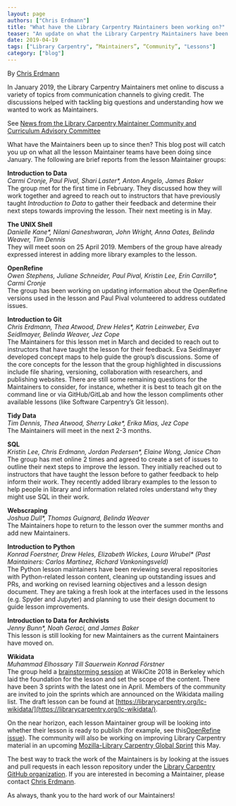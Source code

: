 ```yaml
---
layout: page
authors: ["Chris Erdmann"]
title: "What have the Library Carpentry Maintainers been working on?"
teaser: "An update on what the Library Carpentry Maintainers have been working on since January 2019."
date: 2019-04-19
tags: ["Library Carpentry", “Maintainers”, “Community”, "Lessons"]
category: ["blog"]
---
```


By [Chris Erdmann](https://twitter.com/libcce)

In January 2019, the Library Carpentry Maintainers met online to discuss a variety of topics from communication channels to giving credit. The discussions helped with tackling big questions and understanding how we wanted to work as Maintainers.  

See [News from the Library Carpentry Maintainer Community and Curriculum Advisory Committee](https://librarycarpentry.org/blog/2019/02/news-from-lc-maintainers/)

What have the Maintainers been up to since then? This blog post will catch you up on what all the lesson Maintainer teams have been doing since January. The following are brief reports from the lesson Maintainer groups:  

**Introduction to Data**  
_Carmi Cronje, Paul Pival, Shari Laster*, Anton Angelo, James Baker_  
The group met for the first time in February. They discussed how they will work together and agreed to reach out to instructors that have previously taught _Introduction to Data_ to gather their feedback and determine their next steps towards improving the lesson. Their next meeting is in May.  

**The UNIX Shell**  
_Danielle Kane*, Nilani Ganeshwaran, John Wright, Anna Oates, Belinda Weaver, Tim Dennis_  
They will meet soon on 25 April 2019. Members of the group have already expressed interest in adding more library examples to the lesson.  

**OpenRefine**  
_Owen Stephens, Juliane Schneider, Paul Pival, Kristin Lee, Erin Carrillo*, Carmi Cronje_  
The group has been working on updating information about the OpenRefine versions used in the lesson and Paul Pival volunteered to address outdated issues.  

**Introduction to Git**  
_Chris Erdmann, Thea Atwood, Drew Heles*, Katrin Leinweber, Eva Seidlmayer, Belinda Weaver, Jez Cope_  
The Maintainers for this lesson met in March and decided to reach out to instructors that have taught the lesson for their feedback. Eva Seidlmayer developed concept maps to help guide the group’s discussions. Some of the core concepts for the lesson that the group highlighted in discussions include file sharing, versioning, collaboration with researchers, and publishing websites. There are still some remaining questions for the Maintainers to consider, for instance, whether it is best to teach git on the command line or via GitHub/GitLab and how the lesson compliments other available lessons (like Software Carpentry’s Git lesson).  

**Tidy Data**  
_Tim Dennis, Thea Atwood, Sherry Lake*, Erika Mias, Jez Cope_  
The Maintainers will meet in the next 2-3 months.  

**SQL**  
_Kristin Lee, Chris Erdmann, Jordan Pedersen*, Elaine Wong, Janice Chan_  
The group has met online 2 times and agreed to create a set of issues to outline their next steps to improve the lesson. They initially reached out to instructors that have taught the lesson before to gather feedback to help inform their work. They recently added library examples to the lesson to help people in library and information related roles understand why they might use SQL in their work.

**Webscraping**  
_Joshua Dull*, Thomas Guignard, Belinda Weaver_  
The Maintainers hope to return to the lesson over the summer months and add new Maintainers.  

**Introduction to Python**  
_Konrad Foerstner, Drew Heles, Elizabeth Wickes, Laura Wrubel* (Past Maintainers: Carlos Martinez, Richard Vankoningsveld)_  
The Python lesson maintainers have been reviewing several repositories with Python-related lesson content, cleaning up outstanding issues and PRs, and working on revised learning objectives and a lesson design document. They are taking a fresh look at the interfaces used in the lessons (e.g. Spyder and Jupyter) and planning to use their design document to guide lesson improvements.  

**Introduction to Data for Archivists**  
_Jenny Bunn*, Noah Geraci, and James Baker_  
This lesson is still looking for new Maintainers as the current Maintainers have moved on.  

**Wikidata**  
_Muhammad Elhossary Till Sauerwein Konrad Förstner_  
The group held a [brainstorming session](https://meta.wikimedia.org/wiki/WikiCite_2018/Program/Tamalpais_3B_-_WikiCite_in_education) at WikiCite 2018 in Berkeley which laid the foundation for the lesson and set the scope of the content. There have been 3 sprints with the latest one in April. Members of the community are invited to join the sprints which are announced on the Wikidata mailing list. The draft lesson can be found at [https://librarycarpentry.org/lc-wikidata/](https://librarycarpentry.org/lc-wikidata/).

On the near horizon, each lesson Maintainer group will be looking into whether their lesson is ready to publish (for example, see this[OpenRefine issue](https://github.com/LibraryCarpentry/lc-open-refine/issues/40)). The community will also be working on improving Library Carpentry material in an upcoming [Mozilla-Library Carpentry Global Sprint](https://librarycarpentry.org/blog/2019/03/lc-mozilla-global-sprint/) this May.

The best way to track the work of the Maintainers is by looking at the issues and pull requests in each lesson repository under the [Library Carpentry GitHub organization](https://github.com/LibraryCarpentry). If you are interested in becoming a Maintainer, please contact [Chris Erdmann](mailto:Christopher.Erdmann@ucop.edu).

As always, thank you to the hard work of our Maintainers!
